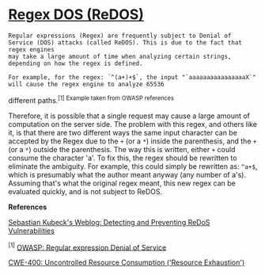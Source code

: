 # [Regex DOS (ReDOS)](https://find-sec-bugs.github.io/bugs.htm#REDOS)

    Regular expressions (Regex) are frequently subject to Denial of Service (DOS) attacks (called ReDOS). This is due to the fact that regex engines
    may take a large amount of time when analyzing certain strings, depending on how the regex is defined.

    For example, for the regex: `^(a+)+$`, the input "`aaaaaaaaaaaaaaaaX`" will cause the regex engine to analyze 65536
different paths.<sup>[1] Example taken from OWASP references</sup>

Therefore, it is possible that a single request may cause a large amount of computation on the server side.
The problem with this regex, and others like it, is that there are two different ways the same input character can be accepted by the
Regex due to the `+` (or a `*`) inside the parenthesis, and the `+` (or a `*`) outside the parenthesis. The way this is written, either `+` could
consume the character 'a'. To fix this, the regex should be rewritten to eliminate the ambiguity. For example, this could simply be
rewritten as: `^a+$`, which is presumably what the author meant anyway (any number of a's). Assuming that's what the original
regex meant, this new regex can be evaluated quickly, and is not subject to ReDOS.

**References**  

[Sebastian Kubeck's Weblog: Detecting and Preventing ReDoS Vulnerabilities](https://sebastiankuebeck.wordpress.com/2011/03/01/detecting-and-preventing-redos-vulnerabilities/)  

<sup>[1]</sup> [OWASP: Regular expression Denial of Service](https://www.owasp.org/index.php/Regular_expression_Denial_of_Service_-_ReDoS)  

[CWE-400: Uncontrolled Resource Consumption ('Resource Exhaustion')](https://cwe.mitre.org/data/definitions/400.html)